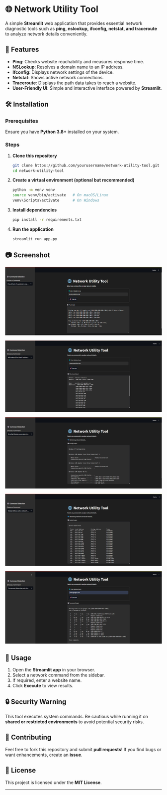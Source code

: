 # 🌐 Network Utility Tool  

A simple **Streamlit** web application that provides essential network diagnostic tools such as **ping, nslookup, ifconfig, netstat, and traceroute** to analyze network details conveniently.  

## 🚀 Features  

- **Ping**: Checks website reachability and measures response time.  
- **NSLookup**: Resolves a domain name to an IP address.  
- **Ifconfig**: Displays network settings of the device.  
- **Netstat**: Shows active network connections.  
- **Traceroute**: Displays the path data takes to reach a website.  
- **User-Friendly UI**: Simple and interactive interface powered by **Streamlit**.  

## 🛠️ Installation  

### Prerequisites  
Ensure you have **Python 3.8+** installed on your system.  

### Steps  
1. **Clone this repository**  
   ```bash
   git clone https://github.com/yourusername/network-utility-tool.git  
   cd network-utility-tool  
   ```  
2. **Create a virtual environment (optional but recommended)**  
   ```bash
   python -m venv venv  
   source venv/bin/activate   # On macOS/Linux  
   venv\Scripts\activate      # On Windows  
   ```  
3. **Install dependencies**  
   ```bash
   pip install -r requirements.txt  
   ```  
4. **Run the application**  
   ```bash
   streamlit run app.py  
   ```  

## 📷 Screenshot  

![Network Utility Tool UI](images/1.png)

![Network Utility Tool UI](images/2.png)

![Network Utility Tool UI](images/3.png)

![Network Utility Tool UI](images/4.png)

![Network Utility Tool UI](images/5.png)


## 📜 Usage  

1. Open the **Streamlit app** in your browser.  
2. Select a network command from the sidebar.  
3. If required, enter a website name.  
4. Click **Execute** to view results.  

## 🔒 Security Warning  

This tool executes system commands. Be cautious while running it on **shared or restricted environments** to avoid potential security risks.  

## 🤝 Contributing  

Feel free to fork this repository and submit **pull requests**! If you find bugs or want enhancements, create an **issue**.  

## 📜 License  

This project is licensed under the **MIT License**.  

---
